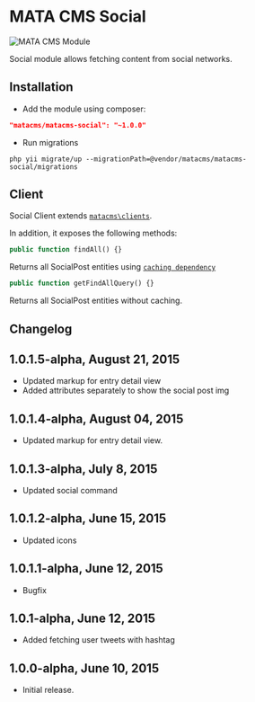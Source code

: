 MATA CMS Social
==========================================

![MATA CMS Module](https://s3-eu-west-1.amazonaws.com/qi-interactive/assets/mata-cms/gear-mata-logo%402x.png)


Social module allows fetching content from social networks.


Installation
------------

- Add the module using composer:

```json
"matacms/matacms-social": "~1.0.0"
```

-  Run migrations
```
php yii migrate/up --migrationPath=@vendor/matacms/matacms-social/migrations
```


Client
------

Social Client extends [`matacms\clients`](https://github.com/qi-interactive/matacms-base/blob/development/clients/SimpleClient.php).

In addition, it exposes the following methods:

```php
public function findAll() {}
```
Returns all SocialPost entities using [`caching dependency`](https://github.com/qi-interactive/matacms-cache/blob/master/caching/MataLastUpdatedTimestampDependency.php)

```php
public function getFindAllQuery() {}
```
Returns all SocialPost entities without caching.


Changelog
---------

## 1.0.1.5-alpha, August 21, 2015

- Updated markup for entry detail view
- Added attributes separately to show the social post img

## 1.0.1.4-alpha, August 04, 2015

- Updated markup for entry detail view.

## 1.0.1.3-alpha, July 8, 2015

- Updated social command

## 1.0.1.2-alpha, June 15, 2015

- Updated icons

## 1.0.1.1-alpha, June 12, 2015

- Bugfix

## 1.0.1-alpha, June 12, 2015

- Added fetching user tweets with hashtag

## 1.0.0-alpha, June 10, 2015

- Initial release.
